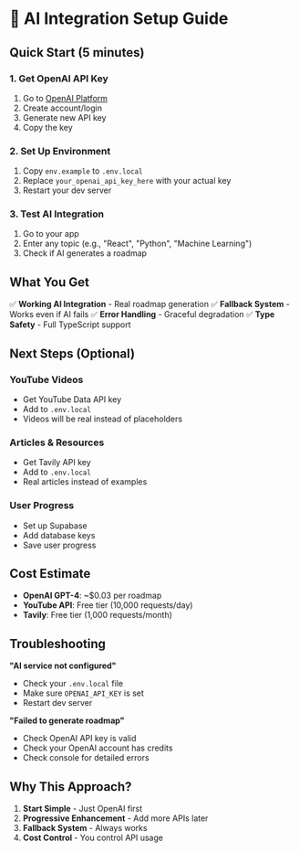 # 🤖 AI Integration Setup Guide

## Quick Start (5 minutes)

### 1. Get OpenAI API Key

1. Go to [OpenAI Platform](https://platform.openai.com/api-keys)
2. Create account/login
3. Generate new API key
4. Copy the key

### 2. Set Up Environment

1. Copy `env.example` to `.env.local`
2. Replace `your_openai_api_key_here` with your actual key
3. Restart your dev server

### 3. Test AI Integration

1. Go to your app
2. Enter any topic (e.g., "React", "Python", "Machine Learning")
3. Check if AI generates a roadmap

## What You Get

✅ **Working AI Integration** - Real roadmap generation
✅ **Fallback System** - Works even if AI fails
✅ **Error Handling** - Graceful degradation
✅ **Type Safety** - Full TypeScript support

## Next Steps (Optional)

### YouTube Videos

- Get YouTube Data API key
- Add to `.env.local`
- Videos will be real instead of placeholders

### Articles & Resources

- Get Tavily API key
- Add to `.env.local`
- Real articles instead of examples

### User Progress

- Set up Supabase
- Add database keys
- Save user progress

## Cost Estimate

- **OpenAI GPT-4**: ~$0.03 per roadmap
- **YouTube API**: Free tier (10,000 requests/day)
- **Tavily**: Free tier (1,000 requests/month)

## Troubleshooting

**"AI service not configured"**

- Check your `.env.local` file
- Make sure `OPENAI_API_KEY` is set
- Restart dev server

**"Failed to generate roadmap"**

- Check OpenAI API key is valid
- Check your OpenAI account has credits
- Check console for detailed errors

## Why This Approach?

1. **Start Simple** - Just OpenAI first
2. **Progressive Enhancement** - Add more APIs later
3. **Fallback System** - Always works
4. **Cost Control** - You control API usage
